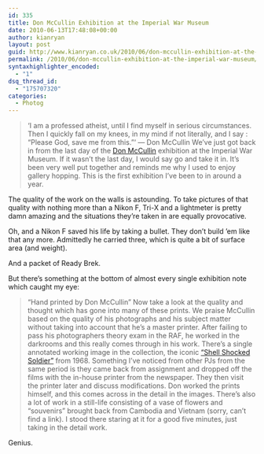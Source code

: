 ```yaml
---
id: 335
title: Don McCullin Exhibition at the Imperial War Museum
date: 2010-06-13T17:48:08+00:00
author: kianryan
layout: post
guid: http://www.kianryan.co.uk/2010/06/don-mccullin-exhibition-at-the-imperial-war-museum/
permalink: /2010/06/don-mccullin-exhibition-at-the-imperial-war-museum/
syntaxhighlighter_encoded:
  - "1"
dsq_thread_id:
  - "175707320"
categories:
  - Photog
---
```

> &#8216;I am a professed atheist, until I find myself in serious circumstances. Then I quickly fall on my knees, in my mind if not literally, and I say : &#8220;Please God, save me from this.&#8221;&#8216; &#8212; Don McCullin 
We&#8217;ve just got back in from the last day of the [Don McCullin](http://north.iwm.org.uk/server/show/conEvent.3171) exhibition at the Imperial War Museum. If it wasn&#8217;t the last day, I would say go and take it in. It&#8217;s been very well put together and reminds me why I used to enjoy gallery hopping. This is the first exhibition I&#8217;ve been to in around a year.

The quality of the work on the walls is astounding. To take pictures of that quality with nothing more than a Nikon F, Tri-X and a lightmeter is pretty damn amazing and the situations they&#8217;re taken in are equally provocative.

Oh, and a Nikon F saved his life by taking a bullet. They don&#8217;t build &#8217;em like that any more. Admittedly he carried three, which is quite a bit of surface area (and weight).

And a packet of Ready Brek.

But there&#8217;s something at the bottom of almost every single exhibition note which caught my eye:

> &#8220;Hand printed by Don McCullin&#8221; 
Now take a look at the quality and thought which has gone into many of these prints. We praise McCullin based on the quality of his photographs and his subject matter without taking into account that he&#8217;s a master printer. After failing to pass his photographers theory exam in the RAF, he worked in the darkrooms and this really comes through in his work. There&#8217;s a single annotated working image in the collection, the iconic [&#8220;Shell Shocked Soldier&#8221;](http://www.vam.ac.uk/vastatic/microsites/photography/photographer.php?photographerid=ph041&row=2) from 1968. Something I&#8217;ve noticed from other PJs from the same period is they came back from assignment and dropped off the films with the in-house printer from the newspaper. They then visit the printer later and discuss modifications. Don worked the prints himself, and this comes across in the detail in the images. There&#8217;s also a lot of work in a still-life consisting of a vase of flowers and &#8220;souvenirs&#8221; brought back from Cambodia and Vietnam (sorry, can&#8217;t find a link). I stood there staring at it for a good five minutes, just taking in the detail work.

Genius.